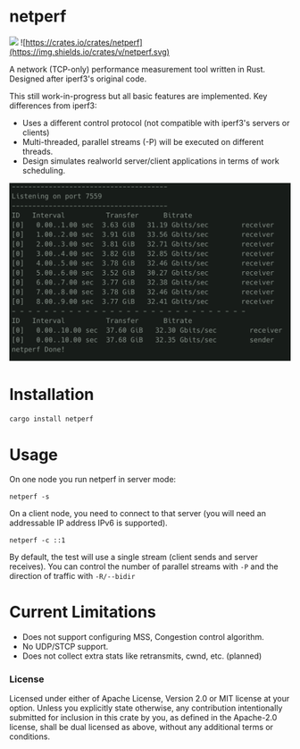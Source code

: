 # netperf
![](https://github.com/AhmedSoliman/netperf/workflows/Continuous%20Integration/badge.svg)
![https://crates.io/crates/netperf](https://img.shields.io/crates/v/netperf.svg)

A network (TCP-only) performance measurement tool written in Rust. Designed after iperf3's
original code.


This still work-in-progress but all basic features are implemented. Key differences from iperf3:
- Uses a different control protocol (not compatible with iperf3's servers or clients)
- Multi-threaded, parallel streams (-P) will be executed on different threads.
- Design simulates realworld server/client applications in terms of work scheduling.

![](https://github.com/AhmedSoliman/netperf/blob/master/assets/screenshot.png)

# Installation
```
cargo install netperf
```

# Usage
On one node you run netperf in server mode:
```
netperf -s
```
On a client node, you need to connect to that server (you will need an addressable IP address IPv6 is supported).
```
netperf -c ::1
```
By default, the test will use a single stream (client sends and server receives). You can control the number of parallel streams with `-P` and the direction of traffic with `-R/--bidir`

# Current Limitations
- Does not support configuring MSS, Congestion control algorithm.
- No UDP/STCP support.
- Does not collect extra stats like retransmits, cwnd, etc. (planned)


### License
Licensed under either of Apache License, Version 2.0 or MIT license at your option.
Unless you explicitly state otherwise, any contribution intentionally submitted for inclusion in this crate by you, as defined in the Apache-2.0 license, shall be dual licensed as above, without any additional terms or conditions. 